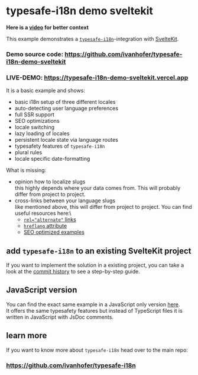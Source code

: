 # typesafe-i18n demo sveltekit

**Here is a [video](https://www.youtube.com/watch?v=C6O5pMMMTG0) for better context**

This example demonstrates a [`typesafe-i18n`](https://github.com/ivanhofer/typesafe-i18n)-integration with [SvelteKit](https://kit.svelte.dev/).

### Demo source code: https://github.com/ivanhofer/typesafe-i18n-demo-sveltekit

### LIVE-DEMO: https://typesafe-i18n-demo-sveltekit.vercel.app

It is a basic example and shows:

-  basic i18n setup of three different locales
-  auto-detecting user language preferences
-  full SSR support
-  SEO optimizations
-  locale switching
-  lazy loading of locales
-  persistent locale state via language routes
-  typesafety features of `typesafe-i18n`
-  plural rules
-  locale specific date-formatting

What is missing:

-  opinion how to localize slugs\
   this highly depends where your data comes from. This will probably differ from project to project.
-  cross-links between your language slugs\
   like mentioned above, this will differ from project to project. You can find useful resources here:\
   -  [`rel="alternate"` links](https://developer.mozilla.org/en-US/docs/Web/HTML/Attributes/rel#attr-alternate)
   -  [`hreflang` attribute](https://developer.mozilla.org/de/docs/Web/HTML/Element/a#attr-hreflang)
   -  [SEO optimized examples](https://developers.google.com/search/docs/advanced/crawling/localized-versions)

## add `typesafe-i18n` to an existing SvelteKit project

If you want to implement the solution in a existing project, you can take a look at the [commit history](https://github.com/ivanhofer/typesafe-i18n-demo-sveltekit/commits/main) to see a step-by-step guide.

## JavaScript version

You can find the exact same example in a JavaScript only version [here](https://github.com/ivanhofer/typesafe-i18n-demo-sveltekit-jsdoc).\
It offers the same typesafety features but instead of TypeScript files it is written in JavaScript with JsDoc comments.

## learn more

If you want to know more about `typesafe-i18n` head over to the main repo:

### https://github.com/ivanhofer/typesafe-i18n
